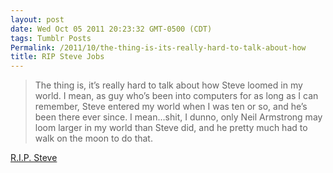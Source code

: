 ```yaml
---
layout: post
date: Wed Oct 05 2011 20:23:32 GMT-0500 (CDT)
tags: Tumblr Posts
Permalink: /2011/10/the-thing-is-its-really-hard-to-talk-about-how
title: RIP Steve Jobs
---
```


> The thing is, it’s really hard to talk about how Steve loomed in my world. I mean, as guy who’s been into computers for as long as I can remember, Steve entered my world when I was ten or so, and he’s been there ever since. I mean…shit, I dunno, only Neil Armstrong may loom larger in my world than Steve did, and he pretty much had to walk on the moon to do that.

[R.I.P. Steve](http://feedproxy.google.com/~r/bynkii/~3/-gd2p2FPkfE/rip_steve.html)
